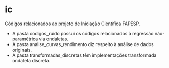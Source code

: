 # ic
Códigos relacionados ao projeto de Iniciação Científica FAPESP.

- A pasta codigos_ruido possui os códigos relacionados à regressão não-paramétrica via ondaletas.
- A pasta analise_curvas_rendimento diz respeito à análise de dados originais.
- A pasta transformadas_discretas têm implementações transformada ondaleta discreta.
